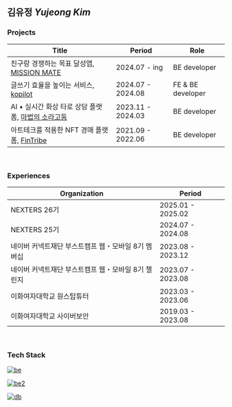 ## 김유정 *Yujeong Kim*

### Projects

| Title | Period | Role | 
| --- | --- | --- |
| 친구랑 경쟁하는 목표 달성앱, [MISSION MATE](https://github.com/Nexters/goalpanzi-backend) | 2024.07 - ing | BE developer |
| 글쓰기 효율을 높이는 서비스, [kopilot](https://github.com/kopilot2024/kopilot) | 2024.07 - 2024.08 | FE & BE developer |
| AI • 실시간 화상 타로 상담 플랫폼, [마법의 소라고둥](https://github.com/boostcampwm2023/web09-MagicConch) | 2023.11 - 2024.03 | BE developer |
| 아트테크를 적용한 NFT 경매 플랫폼, [FinTribe](https://github.com/EwhaFinT/Fintribe-backend) | 2021.09 - 2022.06 | BE developer |

<br />

### Experiences

| Organization | Period |
| --- | --- |
| NEXTERS 26기 | 2025.01 - 2025.02 |
| NEXTERS 25기 | 2024.07 - 2024.08 |
| 네이버 커넥트재단 부스트캠프 웹・모바일 8기 멤버십 | 2023.08 - 2023.12 |
| 네이버 커넥트재단 부스트캠프 웹・모바일 8기 챌린지 | 2023.07 - 2023.08 |
| 이화여자대학교 원스탑튜터 | 2023.03 - 2023.06 | 
| 이화여자대학교 사이버보안 | 2019.03 - 2023.08 |

<br />

### Tech Stack

[![be](https://skillicons.dev/icons?i=spring,nodejs,nestjs&theme=light)](https://skillicons.dev)

[![be2](https://skillicons.dev/icons?i=docker,nginx,aws,githubactions&theme=light)](https://skillicons.dev)

[![db](https://skillicons.dev/icons?i=mysql,redis,mongodb&theme=light)](https://skillicons.dev)
